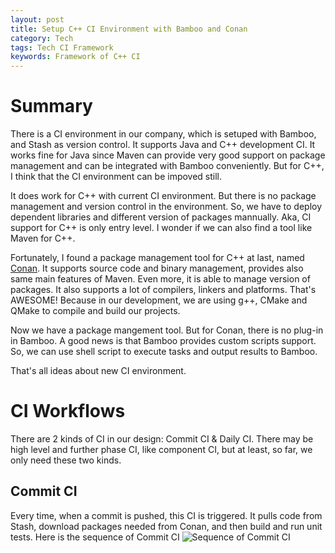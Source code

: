 ```yaml
---
layout: post
title: Setup C++ CI Environment with Bamboo and Conan
category: Tech
tags: Tech CI Framework
keywords: Framework of C++ CI
---
```


# Summary
There is a CI environment in our company, which is setuped with Bamboo, and Stash as version control. It supports Java and C++ development CI. It works fine for Java since Maven can provide very good support on package management and can be integrated with Bamboo conveniently. But for C++, I think that the CI environment can be impoved still.

It does work for C++ with current CI environment. But there is no package management and version control in the environment. So, we have to deploy dependent libraries and different version of packages mannually. Aka, CI support for C++ is only entry level. I wonder if we can also find a tool like Maven for C++.

Fortunately, I found a package management tool for C++ at last, named [Conan][1]. It supports source code and binary management, provides also same main features of Maven. Even more, it is able to manage version of packages. It also supports a lot of compilers, linkers and platforms. That's AWESOME! Because in our development, we are using g++, CMake and QMake to compile and build our projects. 

Now we have a package mangement tool. But for Conan, there is no plug-in in Bamboo. A good news is that Bamboo provides custom scripts support. So, we can use shell script to execute tasks and output results to Bamboo. 

That's all ideas about new CI environment.

# CI Workflows
There are 2 kinds of CI in our design: Commit CI & Daily CI. There may be high level and further phase CI, like component CI, but at least, so far, we only need these two kinds.

## Commit CI
Every time, when a commit is pushed, this CI is triggered. It pulls code from Stash, download packages needed from Conan, and then build and run unit tests.
Here is the sequence of Commit CI
![Sequence of Commit CI][2]


  [1]: https://conan.io/
  [2]: https://photos-2.dropbox.com/t/2/AADWrvrbgwlqCZzTEJtwl-N4_IM2a-jxPrTZEtAQhG68FA/12/189046714/png/32x32/1/_/1/2/commit_ci.png/EOiUqo8BGAQgBygH/lfnxz6iViuvUf-wxKCldE4wFzIkB-Oxyo5_FvaRJKqI?size=2048x1536&size_mode=3
